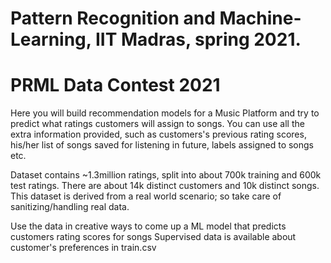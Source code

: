 # Pattern Recognition and Machine-Learning, IIT Madras, spring 2021.

# PRML Data Contest 2021
Here you will build recommendation models for a Music Platform and try to predict what ratings customers will assign to songs. You can use all the extra information provided, such as customers's previous rating scores, his/her list of songs saved for listening in future, labels assigned to songs etc.

Dataset contains ~1.3million ratings, split into about 700k training and 600k test ratings. There are about 14k distinct customers and 10k distinct songs. This dataset is derived from a real world scenario; so take care of sanitizing/handling real data.

Use the data in creative ways to come up a ML model that predicts customers rating scores for songs Supervised data is available about customer's preferences in train.csv

